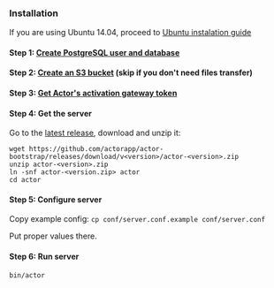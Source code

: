 ### Installation

If you are using Ubuntu 14.04, proceed to [Ubuntu instalation guide](Ubuntu.md)

#### Step 1: [Create PostgreSQL user and database](Database.md)

#### Step 2: [Create an S3 bucket](AWS.md) (skip if you don't need files transfer)

#### Step 3: [Get Actor's activation gateway token](Gateway.md)

#### Step 4: Get the server

Go to the [latest release](https://github.com/actorapp/actor-bootstrap/releases/latest), download and unzip it:

```
wget https://github.com/actorapp/actor-bootstrap/releases/download/v<version>/actor-<version>.zip
unzip actor-<version>.zip
ln -snf actor-<version.zip> actor
cd actor
```

#### Step 5: Configure server

Copy example config:
`cp conf/server.conf.example conf/server.conf`

Put proper values there.

#### Step 6: Run server

`bin/actor`
